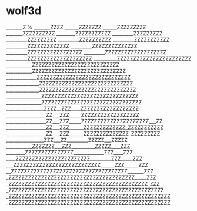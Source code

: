 # wolf3d

_______Z %
_______ZZZZ 
______ZZZZZZZ 
______ZZZZZZZZZ 
_______ZZZZZZZZZZ 
________ZZZZZZZZZZZ 
_________ZZZZZZZZZ 
_________ZZZZZZZZZ 
_________ZZZZZZZZZZ 
_________ZZZZZZZZZZZ 
_________ZZZZZZZZZZZZZ 
_________ZZZZZZZZZZZZZZ 
_________ZZZZZZZZZZZZZZZZZ 
_________ZZZZZZZZZZZZZZZZZZZ 
_________ZZZZZZZZZZZZZZZZZZZZ 
__________ZZZZZZZZZZZZZZZZZZZZZZZ 
___________ZZZZZZZZZZZZZZZZZZZZZZZZZZZ 
___________ZZZZZZZZZZZZZZZZZZZZZZZZZZZZZ 
_____________ZZZZZZZZZZZZZZZZZZZZZZZZZZZZZ 
______________ZZZZZZZZZZZZZZZZZZZZZZZZZZZZZ 
______________ZZZZZZZZZZZZZZZZZZZZZZZZZZZZZZ 
_______________ZZZZZZZZZZZZZZZZZZZZZZZZZZZZZZ 
_______________ZZZZZZZZZZZZZZZZZZZZZZZZZZZZZZZ 
________________ZZZZ__ZZZ____ZZZZZZZZZZZZZZZZZZ 
_________________ZZ___ZZZ_____ZZZZZZZZZZZZZZZZZZ 
_________________ZZ___ZZZ_____ZZZZZZZZZZZZZZZZZZZZZ___ZZ 
_________________ZZ___ZZZ______ZZZZZZZZZZZZZ_ZZZZZZZZZZZ 
_________________ZZ___ZZZ______ZZZZZZZZZZZZZZ_ZZZZZZZZZ 
________________ZZZ___ZZ_________ZZZZZ___ZZZZZ 
___________ZZZZZZZ___ZZZ__________ZZZZZ____ZZZ 
________ZZZZZZZZZZZZZZZ_____________ZZZ____ZZZ 
____ZZZZZZZZZZZZZZZZZZZZZZZ_________ZZZ_____ZZZ 
___ZZZZZZZZZZZZZZZZZZZZZZZZZZZ______ZZZ______ZZZ 
__ZZZZZZZZZZZZZZZZZZZZZZZZZZZZZZZZZZZZ_______ZZZ 
_ZZZZZZZZZZZZZZZZZZZZZZZZZZZZZZZZZZZZZZZ_____ZZZ 
_ZZZZZZZZZZZZZZZZZZZZZZZZZZZZZZZZZZZZZZZZZZZ_ZZZ 
_ZZZZZZZZZZZZZZZZZZZZZZZZZZZZZZZZZZZZZZZZZZZZZZZZ 
_ZZZZZZZZZZZZZZZZZZZZZZZZZZZZZZZZZZZZZZZZZZZZZZZZZZ 
_ZZZZZZZZZZZZZZZZZZZZZZZZZZZZZZZZZZZZZZZZZZZZZZZZZZ
